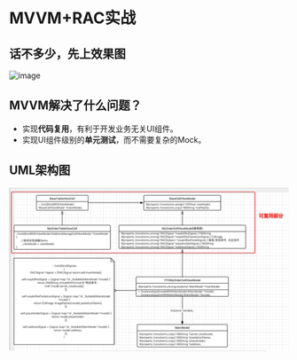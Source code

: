 # MVVM+RAC实战
## 话不多少，先上效果图
![image](https://github.com/iOS-fei/MVVMDemo/blob/master/img-folder/小张-2019-01-01-10.53.55.gif)
## MVVM解决了什么问题？
* 实现**代码复用**，有利于开发业务无关UI组件。
* 实现UI组件级别的**单元测试**，而不需要复杂的Mock。
## UML架构图
![Image text](https://github.com/iOS-fei/MVVMDemo/blob/master/img-folder/Snip20190118_2.png)

